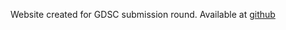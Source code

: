 Website created for GDSC submission round. Available at [github](https://anshuman1303.github.io/HexPost/)
